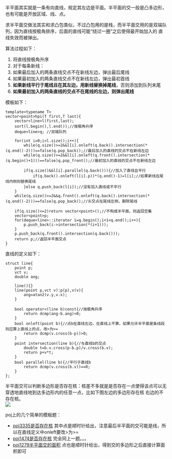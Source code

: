 半平面其实就是一条有向直线，规定其左边是平面。半平面的交一般是凸多边形，也有可能是开放区域、线、点。  

求半平面交做法其实和求凸包类似，不过凸包用的是栈，而半平面交用的是双端队列，因为直线按极角排序，后面的直线可能“绕过一圈”之后使得最开始加入的
直线失效而被弹出。

算法过程如下：
 1. 将直线按极角升序
 2. 对于每条新线：
  1. 如果最后加入的两条直线交点不在新线左边，弹出最后尾线
  2. 如果最初加入的两条直线交点不在新线左边，弹出最初首线
  3. **如果新线平行于尾线且在其左边，用新线替换掉尾线**，否则添加到队列末尾
 3. **如果最初加入的两条直线的交点不在尾线的左边，则弹出尾线**

模板如下：
```
template<typename T>
vector<point>hpi(T first,T last){
    vector<line>l(first,last);
    sort(l.begin(),l.end());//按极角升序
    deque<line>q; //双端队列

    for(int i=0;i<l.size();i++){
        while(q.size()>=2&&l[i].onleft(q.back().intersection(*(q.end()-2)))==false)q.pop_back();//最后加入的直线的交点不在新线左边
        while(q.size()>=2&&l[i].onleft(q.front().intersection(*(q.begin()+1)))==false)q.pop_front();//最初加入的直线的交点不在新线左边

        if(q.size()&&l[i].parallel(q.back())){//加入了直线且平行
            if(q.back().onleft(l[i].p))*(q.end()-1)=l[i];//如果新线在尾线内侧则替换尾线
        }else q.push_back(l[i]);//没有加入直线或不平行
    }
    while(q.size()>=2&&q.front().onleft(q.back().intersection(*(q.end()-2)))==false)q.pop_back();//头交点在尾线左侧，删除尾线

    if(q.size()<=2)return vector<point>();//不构成半平面，则返回空集
    vector<point>p;
    for(deque<line>::iterator i=q.begin();i+1<q.end();i++){
        p.push_back(i->intersection(*(i+1)));
    }
    p.push_back(q.front().intersection(q.back()));
    return p;//返回半平面交点
}
```
直线的定义如下：
```
struct line{
    point p;
    vct v;
    double ang;

    line(){}
    line(point p,vct v):p(p),v(v){
        ang=atan2(v.y,v.x);
    }

    bool operator<(line b)const{//按极角升序
        return dcmp(ang-b.ang)<0;
    }
    bool onleft(point b){//点b在直线左边，在直线上不算，如果允许半平面是条线段则应算上直线上的点，改>为>=
        return dcmp(v.cross(b-p))>0;
    }
    point intersection(line b){//与直线b的交点
        double t=b.v.cross(p-b.p)/v.cross(b.v);
        return p+v*t;
    }
    bool parallel(line b){//平行于直线b
        return dcmp(v.cross(b.v))==0;
    }
};
```

半平面交可以判断多边形是否存在核：核差不多就是是否存在一点使得该点可以无穿透地直线地到达多边形内的任意一点，比如下图左边的多边形存在核
右边的不存在核。  
![](http://poj.org/images/1474_1.jpg)  

poj上的几个简单的模板题：  
 * [poj3335是否存在核](http://poj.org/problem?id=3335) 其中点是顺时针给出，注意最后半平面的交可能是线，所以在直线定义中onleft要改>为>=
 * [poj1474是否存在核](http://poj.org/problem?id=1474) 完全同上一题。。。
 * [poj1279半平面交的面积](http://poj.org/problem?id=1279) 点也是顺时针给出，得到交的多边形之后直接计算面积即可
